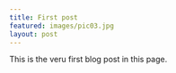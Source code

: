 ```yaml
---
title: First post
featured: images/pic03.jpg
layout: post
---
```


<p>This is the veru first blog post in this page.</p>

